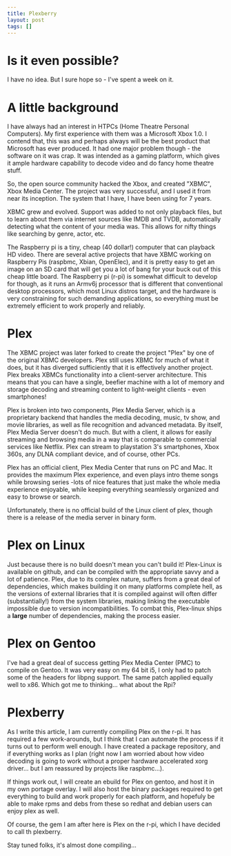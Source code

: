 ```yaml
---
title: Plexberry
layout: post
tags: []
---
```



Is it even possible?
====================

I have no idea. But I sure hope so - I've spent a week on it.

A little background
===================

I have always had an interest in HTPCs (Home Theatre Personal Computers). My first experience with them was a Microsoft Xbox 1.0. I contend that, this was and perhaps always will be the best product that Microsoft has ever produced. It had one major problem though - the software on it was crap. It was intended as a gaming platform, which gives it ample hardware capability to decode video and do fancy home theatre stuff.

So, the open source community hacked the Xbox, and created "XBMC", Xbox Media Center. The project was very successful, and I used it from near its inception. The system that I have, I have been using for 7 years.

XBMC grew and evolved. Support was added to not only playback files, but to learn about them via internet sources like IMDB and TVDB, automatically detecting what the content of your media was. This allows for nifty things like searching by genre, actor, etc.

The Raspberry pi is a tiny, cheap (40 dollar!) computer that can playback HD video. There are several active projects that have XBMC working on Raspberry Pis (raspbmc, Xbian, OpenElec), and it is pretty easy to get an image on an SD card that will get you a lot of bang for your buck out of this cheap little board. The Raspberry pi (r-pi) is somewhat difficult to develop for though, as it runs an Armv6j processor that is different that conventional desktop processors, which most Linux distros target, and the hardware is very constraining for such demanding applications, so everything must be extremely efficient to work properly and reliably.

Plex
====

The XBMC project was later forked to create the project "Plex" by one of the original XBMC developers. Plex still uses XBMC for much of what it does, but it has diverged sufficiently that it is effectively another project. Plex breaks XBMCs functionality into a client-server architecture. This means that you can have a single, beefier machine with a lot of memory and storage decoding and streaming content to light-weight clients - even smartphones!

Plex is broken into two components, Plex Media Server, which is a proprietary backend that handles the media decoding, music, tv show, and movie libraries, as well as file recognition and advanced metadata. By itself, Plex Media Server doesn't do much. But with a client, it allows for easily streaming and browsing media in a way that is comparable to commercial services like Netflix. Plex can stream to playstation 3's smartphones, Xbox 360s, any DLNA compliant device, and of course, other PCs.

Plex has an official client, Plex Media Center that runs on PC and Mac. It provides the maximum Plex experience, and even plays intro theme songs while browsing series -lots of nice features that just make the whole media experience enjoyable, while keeping everything seamlessly organized and easy to browse or search.

Unfortunately, there is no official build of the Linux client of plex, though there is a release of the media server in binary form.

Plex on Linux
=============

Just because there is no build doesn't mean you can't build it! Plex-Linux is available on github, and can be compiled with the appropriate savvy and a lot of patience. Plex, due to its complex nature, suffers from a great deal of dependencies, which makes building it on many platforms complete hell, as the versions of external libraries that it is compiled against will often differ (substantially!) from the system libraries, making linking the executable impossible due to version incompatibilities. To combat this, Plex-linux ships a **large** number of dependencies, making the process easier.

Plex on Gentoo
==============

I've had a great deal of success getting Plex Media Center (PMC) to compile on Gentoo. It was very easy on my 64 bit i5, I only had to patch some of the headers for libpng support. The same patch applied equally well to x86. Which got me to thinking... what about the Rpi?

Plexberry
=========

As I write this article, I am currently compiling Plex on the r-pi. It has required a few work-arounds, but I think that I can automate the process if it turns out to perform well enough. I have created a package repository, and if everything works as I plan (right now I am worried about how video decoding is going to work without a proper hardware accelerated xorg driver... but I am reassured by projects like raspbmc...).

If things work out, I will create an ebuild for Plex on gentoo, and host it in my own portage overlay. I will also host the binary packages required to get everything to build and work properly for each platform, and hopefuly be able to make rpms and debs from these so redhat and debian users can enjoy plex as well.

Of course, the gem I am after here is Plex on the r-pi, which I have decided to call th plexberry.

Stay tuned folks, it's almost done compiling...
